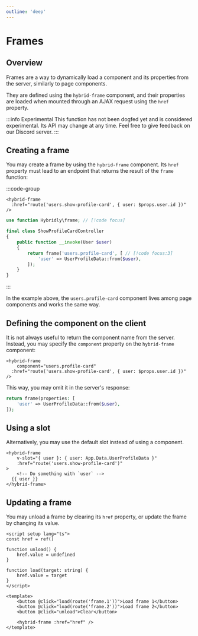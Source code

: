 ```yaml
---
outline: 'deep'
---
```


# Frames

## Overview

Frames are a way to dynamically load a component and its properties from the server, similarly to page components.

They are defined using the `hybrid-frame` component, and their properties are loaded when mounted through an AJAX request using the `href` property.

:::info Experimental
This function has not been dogfed yet and is considered experimental. Its API may change at any time. Feel free to give feedback on our Discord server.
:::

## Creating a frame

You may create a frame by using the `hybrid-frame` component. Its `href` property must lead to an endpoint that returns the result of the `frame` function:

:::code-group
```vue-html [index.vue]
<hybrid-frame
  :href="route('users.show-profile-card', { user: $props.user.id })"
/>
```

```php [ShowProfileCardController.php]
use function Hybridly\frame; // [!code focus]

final class ShowProfileCardController
{
    public function __invoke(User $user)
    {
        return frame('users.profile-card', [ // [!code focus:3]
            'user' => UserProfileData::from($user),
        ]);
    }
}
```
:::

In the example above, the `users.profile-card` component lives among page components and works the same way.

## Defining the component on the client

It is not always useful to return the component name from the server. Instead, you may specify the `component` property on the `hybrid-frame` component:

```vue-html
<hybrid-frame
	component="users.profile-card"
  :href="route('users.show-profile-card', { user: $props.user.id })"
/>
```

This way, you may omit it in the server's response:

```php
return frame(properties: [
    'user' => UserProfileData::from($user),
]);
```

## Using a slot

Alternatively, you may use the default slot instead of using a component.

```vue-html
<hybrid-frame
	v-slot="{ user }: { user: App.Data.UserProfileData }"
	:href="route('users.show-profile-card')"
>
	<!-- Do something with `user` -->
  {{ user }}
</hybrid-frame>
```

## Updating a frame

You may unload a frame by clearing its `href` property, or update the frame by changing its value.

```vue
<script setup lang="ts">
const href = ref()

function unload() {
	href.value = undefined
}

function load(target: string) {
	href.value = target
}
</script>

<template>
	<button @click="load(route('frame.1'))">Load frame 1</button>
	<button @click="load(route('frame.2'))">Load frame 2</button>
	<button @click="unload">Clear</button>

	<hybrid-frame :href="href" />
</template>
```
